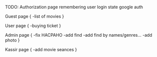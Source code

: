 TODO:
Authorization page 
  remembering user login state
  google auth


Guest page {
  -list of movies
}

User page {
  -buying ticket
}

Admin page {
  -fix HACPAHO
  -add find
  -add find by names/genres...
  -add photo
}

Kassir page {
  -add movie seances
}
